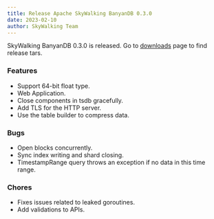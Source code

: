 ```yaml
---
title: Release Apache SkyWalking BanyanDB 0.3.0
date: 2023-02-10
author: SkyWalking Team
---
```


SkyWalking BanyanDB 0.3.0 is released. Go to [downloads](/downloads) page to find release tars.

### Features

- Support 64-bit float type.
- Web Application.
- Close components in tsdb gracefully.
- Add TLS for the HTTP server.
- Use the table builder to compress data.

### Bugs

- Open blocks concurrently.
- Sync index writing and shard closing.
- TimestampRange query throws an exception if no data in this time range.

### Chores

- Fixes issues related to leaked goroutines.
- Add validations to APIs.
